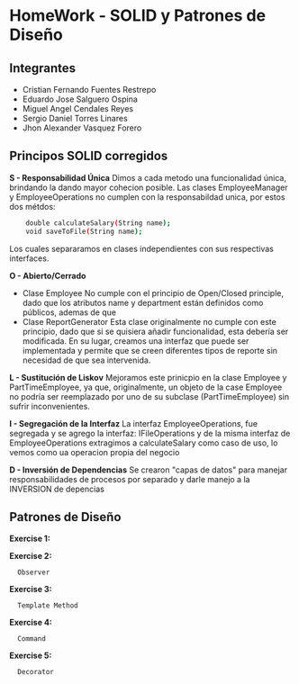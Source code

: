 # HomeWork - SOLID y Patrones de Diseño
## Integrantes

-  Cristian Fernando Fuentes Restrepo
-  Eduardo Jose Salguero Ospina
-  Miguel Angel Cendales Reyes
-  Sergio Daniel Torres Linares
-  Jhon Alexander Vasquez Forero

## Principos SOLID corregidos

**S - Responsabilidad Única**
Dimos a cada metodo una funcionalidad única, brindando la dando mayor cohecion posible.
Las clases EmployeeManager y EmployeeOperations no cumplen con la responsabildad unica, por estos dos métdos:

```sh
    double calculateSalary(String name);
    void saveToFile(String name);
```

Los cuales separaramos en clases independientes con sus respectivas interfaces.

**O - Abierto/Cerrado**
- Clase Employee
No cumple con el principio de Open/Closed principle, dado que los atributos name y department están definidos como públicos, ademas de que 
- Clase ReportGenerator
Esta clase originalmente no cumple con este principio, dado que si se quisiera añadir funcionalidad, esta debería ser modificada. En su lugar, creamos una interfaz que puede ser implementada y permite que se creen diferentes tipos de reporte sin necesidad de que sea intervenida.

**L - Sustitución de Liskov**
Mejoramos este prinicpio en la clase Employee y PartTimeEmployee, ya que, originalmente, un objeto de la case Employee no podría ser reemplazado por uno de su subclase (PartTimeEmployee) sin sufrir inconvenientes.

**I - Segregación de la Interfaz**
La interfaz EmployeeOperations, fue segregada y se agrego la interfaz: IFileOperations y de la misma interfaz de EmployeeOperations extragimos a calculateSalary como caso de uso, lo vemos como ua operacion propia del negocio

**D - Inversión de Dependencias**
Se crearon "capas de datos" para manejar responsabilidades de procesos por separado y darle manejo a la INVERSION de depencias 

##  Patrones de Diseño

**Exercise 1:**

**Exercise 2:**
```
  Observer
```

**Exercise 3:**
```
  Template Method
```

**Exercise 4:**
```
  Command
```

**Exercise 5:**
```
  Decorator
```
